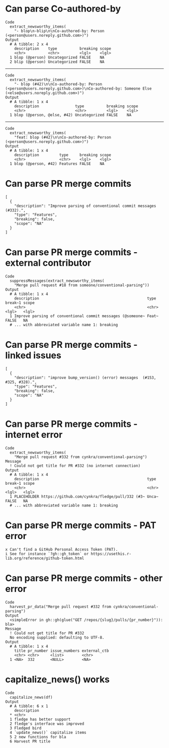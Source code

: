 # Can parse Co-authored-by

    Code
      extract_newsworthy_items(
        "- blop\n-blip\n\nCo-authored-by: Person (<person@users.noreply.github.com>)")
    Output
      # A tibble: 2 x 4
        description    type          breaking scope
        <chr>          <chr>         <lgl>    <lgl>
      1 blop (@person) Uncategorized FALSE    NA   
      2 blip (@person) Uncategorized FALSE    NA   

---

    Code
      extract_newsworthy_items(
        "- blop (#42)\n\nCo-authored-by: Person (<person@users.noreply.github.com>)\nCo-authored-by: Someone Else (<else@users.noreply.github.com>)")
    Output
      # A tibble: 1 x 4
        description                type          breaking scope
        <chr>                      <chr>         <lgl>    <lgl>
      1 blop (@person, @else, #42) Uncategorized FALSE    NA   

---

    Code
      extract_newsworthy_items(
        "feat: blop (#42)\n\nCo-authored-by: Person (<person@users.noreply.github.com>)")
    Output
      # A tibble: 1 x 4
        description         type     breaking scope
        <chr>               <chr>    <lgl>    <lgl>
      1 blop (@person, #42) Features FALSE    NA   

# Can parse PR merge commits

    [
      {
        "description": "Improve parsing of conventional commit messages (#332).",
        "type": "Features",
        "breaking": false,
        "scope": "NA"
      }
    ] 

# Can parse PR merge commits - external contributor

    Code
      suppressMessages(extract_newsworthy_items(
        "Merge pull request #18 from someone/conventional-parsing"))
    Output
      # A tibble: 1 x 4
        description                                                type  break~1 scope
        <chr>                                                      <chr> <lgl>   <lgl>
      1 Improve parsing of conventional commit messages (@someone~ Feat~ FALSE   NA   
      # ... with abbreviated variable name 1: breaking

# Can parse PR merge commits - linked issues

    [
      {
        "description": "improve bump_version() (error) messages  (#153, #325, #328).",
        "type": "Features",
        "breaking": false,
        "scope": "NA"
      }
    ] 

# Can parse PR merge commits - internet error

    Code
      extract_newsworthy_items(
        "Merge pull request #332 from cynkra/conventional-parsing")
    Message
      ! Could not get title for PR #332 (no internet connection)
    Output
      # A tibble: 1 x 4
        description                                                type  break~1 scope
        <chr>                                                      <chr> <lgl>   <lgl>
      1 PLACEHOLDER https://github.com/cynkra/fledge/pull/332 (#3~ Unca~ FALSE   NA   
      # ... with abbreviated variable name 1: breaking

# Can parse PR merge commits - PAT error

    x Can't find a GitHub Personal Access Token (PAT).
    i See for instance `?gh::gh_token` or https://usethis.r-lib.org/reference/github-token.html

# Can parse PR merge commits - other error

    Code
      harvest_pr_data("Merge pull request #332 from cynkra/conventional-parsing")
    Output
      <simpleError in gh::gh(glue("GET /repos/{slug}/pulls/{pr_number}")): bla>
    Message
      ! Could not get title for PR #332
      No encoding supplied: defaulting to UTF-8.
    Output
      # A tibble: 1 x 4
        title pr_number issue_numbers external_ctb
        <chr> <chr>     <list>        <chr>       
      1 <NA>  332       <NULL>        <NA>        

# capitalize_news() works

    Code
      capitalize_news(df)
    Output
      # A tibble: 6 x 1
        description                     
      * <chr>                           
      1 fledge has better support       
      2 fledge's interface was improved 
      3 Fledged bird                    
      4 `update_news()` capitalize items
      5 2 new functions for bla         
      6 Harvest PR title                

